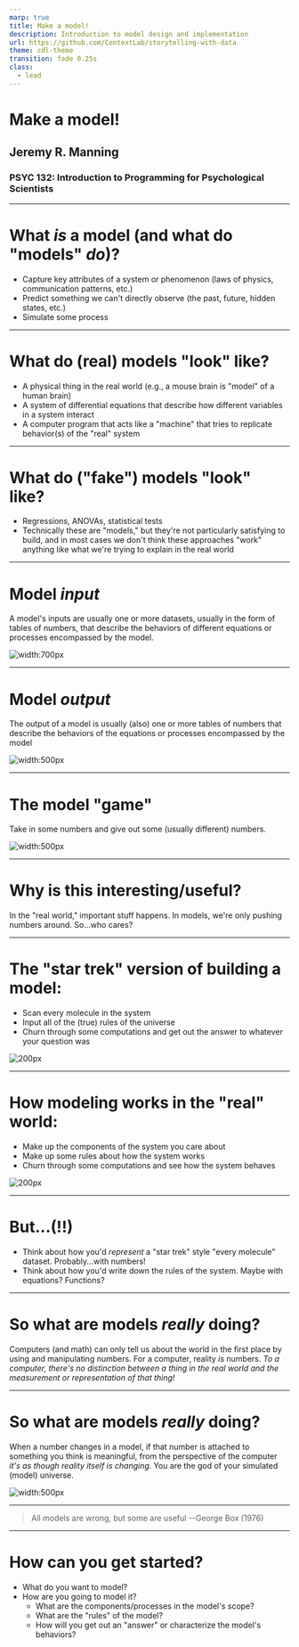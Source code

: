 ```yaml
---
marp: true
title: Make a model!
description: Introduction to model design and implementation
url: https://github.com/ContextLab/storytelling-with-data
theme: cdl-theme
transition: fade 0.25s
class:
  - lead  
---
```


# Make a model!
## Jeremy R. Manning
### PSYC 132: Introduction to Programming for Psychological Scientists

---

# What *is* a model (and what do "models" *do*)?

- Capture key attributes of a system or phenomenon (laws of physics, communication patterns, etc.)
- Predict something we can't directly observe (the past, future, hidden states, etc.)
- Simulate some process

---

# What do (real) models "look" like?

- A physical thing in the real world (e.g., a mouse brain is "model" of a human brain)
- A system of differential equations that describe how different variables in a system interact
- A computer program that acts like a "machine" that tries to replicate behavior(s) of the "real" system

---

# What do ("fake") models "look" like?

- Regressions, ANOVAs, statistical tests
- Technically these are "models," but they're not particularly satisfying to build, and in most cases we don't think these approaches "work" anything like what we're trying to explain in the real world

---

# Model *input*

A model's inputs are usually one or more datasets, usually in the form of tables of numbers, that describe the behaviors of different equations or processes encompassed by the model.

![width:700px](https://media.tenor.com/cLnzRPB0jEAAAAAC/ally-sheedy-short-circuit.gif)

---

# Model *output*

The output of a model is usually (also) one or more tables of numbers that describe the behaviors of the equations or processes encompassed by the model


![width:500px](https://miro.medium.com/v2/resize:fit:1400/1*bhFifratH9DjKqMBTeQG5A.gif)

---

# The model "game"

Take in some numbers and give out some (usually different) numbers.

![width:500px](https://cdn-wordpress-info.futurelearn.com/info/wp-content/uploads/1-3-IPO-Football-1.gif)

---

# Why is this interesting/useful?

In the "real world," important stuff happens. In models, we're only pushing numbers around. So...who cares?

---

# The "star trek" version of building a model:

- Scan every molecule in the system
- Input all of the (true) rules of the universe
- Churn through some computations and get out the answer to whatever your question was

![200px](https://i.gifer.com/IQta.gif)

---

# How modeling works in the "real" world:

  - Make up the components of the system you care about
  - Make up some  rules about how the system works
  - Churn through some computations and see how the system behaves

  ![200px](https://media3.giphy.com/media/l0IylOPCNkiqOgMyA/giphy.gif?cid=6c09b952j9guhob9b92sykuu5jcyirwlzzldx25tyj2u64ci&ep=v1_gifs_search&rid=giphy.gif&ct=g)

  ---

  # But...(!!)

- Think about how you'd *represent* a "star trek" style "every molecule" dataset.  Probably...with numbers!
- Think about how you'd write down the rules of the system.  Maybe with equations?  Functions?

---

# So what are models *really* doing?

Computers (and math) can only tell us about the world in the first place by using and manipulating numbers.  For a computer, reality *is* numbers.  *To a computer, there's no distinction between a thing in the real world and the measurement or representation of that thing!*

---

# So what are models *really* doing?

When a number changes in a model, if that number is attached to something you think is meaningful, from the perspective of the computer *it's as though reality itself is changing.* You are the god of your simulated (model) universe.

![width:500px](https://media.tenor.com/D2ZlkeUWSk4AAAAd/zenitsu-god-mode.gif)

---

> All models are wrong, but some are useful
--George Box (1976)

---

# How can you get started?

- What do you want to model?
- How are you going to model it?
  - What are the components/processes in the model's scope?
  - What are the "rules" of the model?
  - How will you get out an "answer" or characterize the model's behaviors?